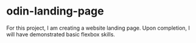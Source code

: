 # odin-landing-page
For this project, I am creating a website landing page. Upon completion, I will have demonstrated basic flexbox skills.
